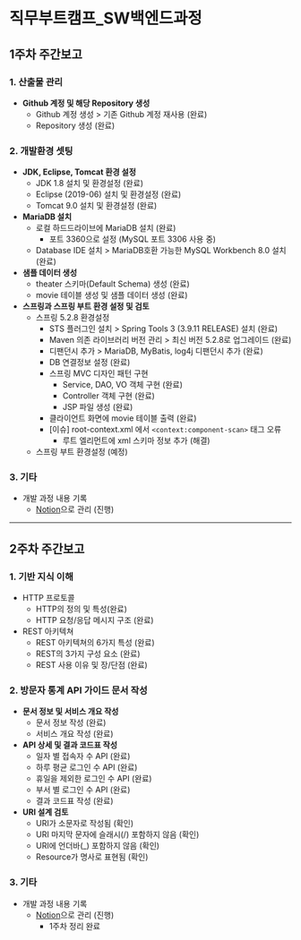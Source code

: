 # 직무부트캠프_SW백엔드과정


## 1주차 주간보고


### 1. 산출물 관리

- **Github 계정 및 해당 Repository 생성**
    - Github 계정 생성 > 기존 Github 계정 재사용 (완료)
    - Repository 생성 (완료)

### 2. 개발환경 셋팅

- **JDK, Eclipse, Tomcat 환경 설정**
    - JDK 1.8 설치 및 환경설정 (완료)
    - Eclipse (2019-06) 설치 및 환경설정 (완료)
    - Tomcat 9.0 설치 및 환경설정 (완료)
- **MariaDB 설치**
    - 로컬 하드드라이브에 MariaDB 설치 (완료)
        - 포트 3360으로 설정 (MySQL 포트 3306 사용 중)
    - Database IDE 설치 > MariaDB호환 가능한 MySQL Workbench 8.0 설치 (완료)
- **샘플 데이터 생성**
    - theater 스키마(Default Schema) 생성 (완료)
    - movie 테이블 생성 및 샘플 데이터 생성 (완료)
- **스프링과 스프링 부트 환경 설정 및 검토**
    - 스프링 5.2.8 환경설정
        - STS 플러그인 설치 > Spring Tools 3 (3.9.11 RELEASE) 설치 (완료)
        - Maven 의존 라이브러리 버전 관리 > 최신 버전 5.2.8로 업그레이드 (완료)
        - 디팬던시 추가 > MariaDB, MyBatis, log4j 디팬던시 추가 (완료)
        - DB 연결정보 설정 (완료)
        - 스프링 MVC  디자인 패턴 구현
            - Service, DAO, VO 객체 구현 (완료)
            - Controller 객체 구현 (완료)
            - JSP 파일 생성 (완료)
        - 클라이언트 화면에 movie 테이블 출력 (완료)
        - [이슈] root-context.xml 에서 `<context:component-scan>` 태그 오류
            - <bean> 루트 엘리먼트에 xml 스키마 정보 추가 (해결)
    - 스프링 부트 환경설정 (예정)

### 3. 기타

- 개발 과정 내용 기록
    - [Notion](https://www.notion.so/seul95/_-7aa48417b5c647738809afc1c78b7300)으로 관리 (진행)


---

## 2주차 주간보고


### 1. 기반 지식 이해

- HTTP 프로토콜
    - HTTP의 정의 및 특성(완료)
    - HTTP 요청/응답 메시지 구조 (완료)
- REST 아키텍쳐
    - REST 아키텍쳐의 6가지 특성 (완료)
    - REST의 3가지 구성 요소 (완료)
    - REST 사용 이유 및 장/단점 (완료)

### 2. 방문자 통계 API 가이드 문서 작성

- **문서 정보 및 서비스 개요 작성**
    - 문서 정보 작성 (완료)
    - 서비스 개요 작성 (완료)
- **API 상세 및 결과 코드표 작성**
    - 일자 별 접속자 수 API (완료)
    - 하루 평균 로그인 수 API (완료)
    - 휴일을 제외한 로그인 수 API (완료)
    - 부서 별 로그인 수 API (완료)
    - 결과 코드표 작성 (완료)
- **URI 설계 검토**
    - URI가 소문자로 작성됨 (확인)
    - URI 마지막 문자에 슬래시(/) 포함하지 않음 (확인)
    - URI에 언더바(_) 포함하지 않음 (확인)
    - Resource가 명사로 표현됨 (확인)

### 3. 기타

- 개발 과정 내용 기록
    - [Notion](https://www.notion.so/seul95/_-7aa48417b5c647738809afc1c78b7300)으로 관리 (진행)
        - 1주차 정리 완료